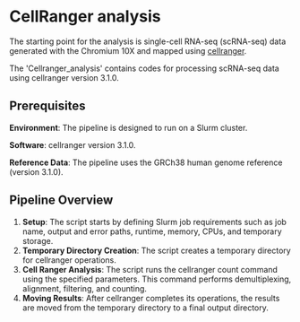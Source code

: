 # CellRanger analysis

The starting point for the analysis is single-cell RNA-seq (scRNA-seq) data generated with the Chromium 10X and mapped using [cellranger](https://support.10xgenomics.com/single-cell-gene-expression/software/pipelines/latest/what-is-cell-ranger).

The 'Cellranger_analysis' contains codes for processing scRNA-seq data using cellranger version 3.1.0.

## Prerequisites
**Environment**: The pipeline is designed to run on a Slurm cluster.

**Software**: cellranger version 3.1.0.

**Reference Data**: The pipeline uses the GRCh38 human genome reference (version 3.1.0).

## Pipeline Overview
1. **Setup**: The script starts by defining Slurm job requirements such as job name, output and error paths, runtime, memory, CPUs, and temporary storage.
2. **Temporary Directory Creation**: The script creates a temporary directory for cellranger operations.
3. **Cell Ranger Analysis**: The script runs the cellranger count command using the specified parameters. This command performs demultiplexing, alignment, filtering, and counting.
4. **Moving Results**: After cellranger completes its operations, the results are moved from the temporary directory to a final output directory.
